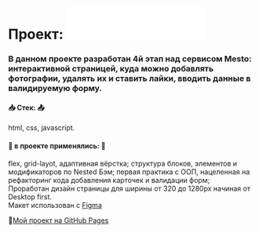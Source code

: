 # Проект: ![alt tag](https://raw.githubusercontent.com/RyzhukIgor/mesto/b8f156a2da1e181af78ffff57a98a18185b7e9c0/images/logo.svg)
### В данном проекте разработан 4й этап над сервисом Mesto: интерактивной страницей, куда можно добавлять фотографии, удалять их и ставить лайки, вводить данные в валидируемую форму.
#### :inbox_tray: __Стек:__ :outbox_tray:
html, css, javascript.
#### :pushpin: __в проекте применялись:__ :pushpin:
flex, grid-layot, адаптивная вёрстка; структура блоков, элементов и модификаторов по Nested Бэм; первая практика с ООП, нацеленная на рефакторинг кода добавления карточек и валидации форм;  
Проработан дизайн страницы для ширины от 320 до 1280px начиная от Desktop first.    
Макет использован с [Figma](https://www.figma.com/file/2cn9N9jSkmxD84oJik7xL7/JavaScript.-Sprint-4?node-id=0%3A1)

:open_file_folder:[Мой проект на GitHub Pages](https://ryzhukigor.github.io/mesto/)
